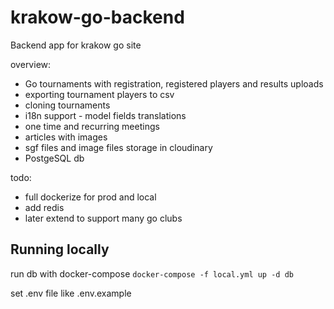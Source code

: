 # krakow-go-backend
Backend app for krakow go site

overview: 
- Go tournaments with registration, registered players and results uploads
- exporting tournament players to csv
- cloning tournaments
- i18n support - model fields translations
- one time and recurring meetings
- articles with images
- sgf files and image files storage in cloudinary
- PostgeSQL db


todo:
- full dockerize for prod and local
- add redis
- later extend to support many go clubs

## Running locally
run db with docker-compose
`docker-compose -f local.yml up -d db`

set .env file like .env.example

